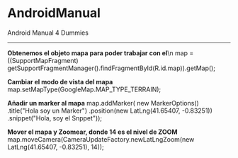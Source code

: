 AndroidManual
=============

Android Manual 4 Dummies
* * *
**Obtenemos el objeto mapa para poder trabajar con el**\n
map = ((SupportMapFragment) getSupportFragmentManager().findFragmentById(R.id.map)).getMap();
		
**Cambiar el modo de vista del mapa**
map.setMapType(GoogleMap.MAP_TYPE_TERRAIN);
		
**Añadir un marker al mapa**
map.addMarker(
	new MarkerOptions()
    .title("Hola soy un Marker")
    .position(new LatLng(41.65407, -0.83251))
    .snippet("Hola, soy el Snppet"));
		
**Mover el mapa y Zoomear, donde 14 es el nivel de ZOOM**
map.moveCamera(CameraUpdateFactory.newLatLngZoom(new LatLng(41.65407, -0.83251), 14));
